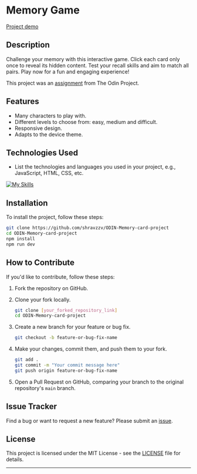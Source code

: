 # Memory Game

[Project demo](https://odin-memory-card-game.vercel.app/)

## Description

Challenge your memory with this interactive game. Click each card only once to reveal its hidden content. Test your recall skills and aim to match all pairs. Play now for a fun and engaging experience!

This project was an [assignment](https://www.theodinproject.com/lessons/node-path-react-new-memory-card) from The Odin Project.

## Features

- Many characters to play with.
- Different levels to choose from: easy, medium and difficult.
- Responsive design.
- Adapts to the device theme.

## Technologies Used

- List the technologies and languages you used in your project, e.g., JavaScript, HTML, CSS, etc.

[![My Skills](https://skillicons.dev/icons?i=react,bash,css,git,github,html,vercel,vscode)](https://skillicons.dev)

## Installation

To install the project, follow these steps:

```bash
git clone https://github.com/shravzzv/ODIN-Memory-card-project
cd ODIN-Memory-card-project
npm install
npm run dev
```

## How to Contribute

If you'd like to contribute, follow these steps:

1. Fork the repository on GitHub.
2. Clone your fork locally.

   ```bash
   git clone [your_forked_repository_link]
   cd ODIN-Memory-card-project
   ```

3. Create a new branch for your feature or bug fix.

   ```bash
   git checkout -b feature-or-bug-fix-name
   ```

4. Make your changes, commit them, and push them to your fork.

   ```bash
   git add .
   git commit -m "Your commit message here"
   git push origin feature-or-bug-fix-name
   ```

5. Open a Pull Request on GitHub, comparing your branch to the original repository's `main` branch.

## Issue Tracker

Find a bug or want to request a new feature? Please submit an [issue](https://github.com/shravzzv/ODIN-Memory-card-project/issues).

## License

This project is licensed under the MIT License - see the [LICENSE](LICENSE) file for details.

---
